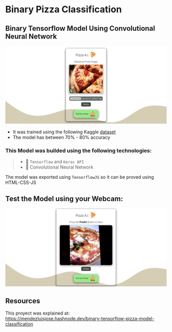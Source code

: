 # Binary Pizza Classification

## Binary Tensorflow Model Using Convolutional Neural Network

<img src="./previews/preview_1.png" width="800"/>

- It was trained using the following Kaggle [dataset](https://www.kaggle.com/datasets/carlosrunner/pizza-not-pizza)
- The model has between 70% - 80% accuracy

### This Model was builded using the following technologies:
> - 📌 `Tensorflow` and `Keras API`
> - 📌 Convolutional Neural Network

The model was exported using `TensorflowJS` so it can be proved using HTML-CSS-JS 

## Test the Model using your Webcam:
<img src="./previews/preview_2.png" width="800"/> 

## Resources
This proyect was explained at: https://mendezluisjose.hashnode.dev/binary-tensorflow-pizza-model-classification

